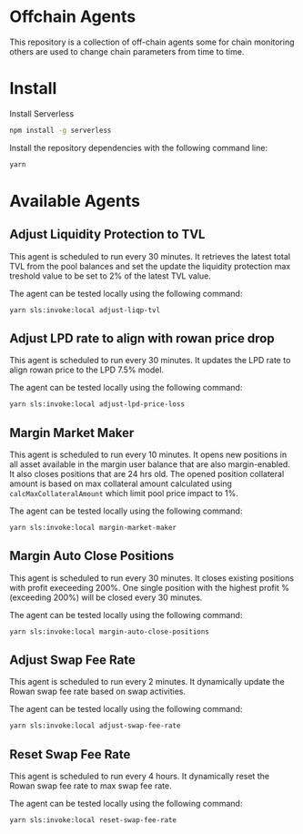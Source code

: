 # Offchain Agents

This repository is a collection of off-chain agents some for chain monitoring others are used to change chain parameters from time to time.

# Install

Install Serverless

```bash
npm install -g serverless
```

Install the repository dependencies with the following command line:

```bash
yarn
```

# Available Agents

## Adjust Liquidity Protection to TVL

This agent is scheduled to run every 30 minutes. It retrieves the latest total TVL from the pool balances and set the update the liquidity protection max treshold value to be set to 2% of the latest TVL value.

The agent can be tested locally using the following command:

```bash
yarn sls:invoke:local adjust-liqp-tvl
```

## Adjust LPD rate to align with rowan price drop

This agent is scheduled to run every 30 minutes. It updates the LPD rate to align rowan price to the LPD 7.5% model.

The agent can be tested locally using the following command:

```bash
yarn sls:invoke:local adjust-lpd-price-loss
```

## Margin Market Maker

This agent is scheduled to run every 10 minutes. It opens new positions in all asset available in the margin user balance that are also margin-enabled. It also closes positions that are 24 hrs old. The opened position collateral amount is based on max collateral amount calculated using `calcMaxCollateralAmount` which limit pool price impact to 1%.

The agent can be tested locally using the following command:

```bash
yarn sls:invoke:local margin-market-maker
```

## Margin Auto Close Positions

This agent is scheduled to run every 30 minutes. It closes existing positions with profit execeeding 200%. One single position with the highest profit % (exceeding 200%) will be closed every 30 minutes.

The agent can be tested locally using the following command:

```bash
yarn sls:invoke:local margin-auto-close-positions
```

## Adjust Swap Fee Rate

This agent is scheduled to run every 2 minutes. It dynamically update the Rowan swap fee rate based on swap activities.

The agent can be tested locally using the following command:

```bash
yarn sls:invoke:local adjust-swap-fee-rate
```

## Reset Swap Fee Rate

This agent is scheduled to run every 4 hours. It dynamically reset the Rowan swap fee rate to max swap fee rate.

The agent can be tested locally using the following command:

```bash
yarn sls:invoke:local reset-swap-fee-rate
```

